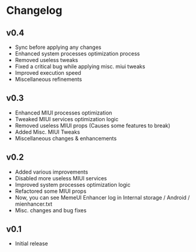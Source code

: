 # Changelog

## v0.4

- Sync before applying any changes
- Enhanced system processes optimization process
- Removed useless tweaks
- Fixed a critical bug while applying misc. miui tweaks
- Improved execution speed
- Miscellaneous refinements

## v0.3 

- Enhanced MIUI processes optimization
- Tweaked MIUI services optimization logic
- Removed useless MIUI props (Causes some features to break)
- Added Misc. MIUI Tweaks
- Miscellaneous changes & enhancements

## v0.2

- Added various improvements
- Disabled more useless MIUI services
- Improved system processes optimization logic
- Refactored some MIUI props
- Now, you can see MemeUI Enhancer log in Internal storage / Android / mienhancer.txt
- Misc. changes and bug fixes

## v0.1

- Initial release
